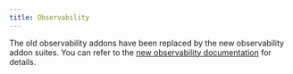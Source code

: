 ```yaml
---
title: Observability
---
```


The old observability addons have been replaced by the new observability addon suites. You can refer to the [new observability documentation](../operations/observability) for details. 
